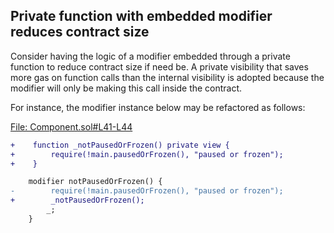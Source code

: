 ## Private function with embedded modifier reduces contract size
Consider having the logic of a modifier embedded through a private function to reduce contract size if need be. A private visibility that saves more gas on function calls than the internal visibility is adopted because the modifier will only be making this call inside the contract.

For instance, the modifier instance below may be refactored as follows:

[File: Component.sol#L41-L44](https://github.com/reserve-protocol/protocol/blob/df7ecadc2bae74244ace5e8b39e94bc992903158/contracts/p1/mixins/Component.sol#L41-L44)

```diff
+    function _notPausedOrFrozen() private view {
+        require(!main.pausedOrFrozen(), "paused or frozen");
+    }

    modifier notPausedOrFrozen() {
-        require(!main.pausedOrFrozen(), "paused or frozen");
+        _notPausedOrFrozen();
        _;
    }
```